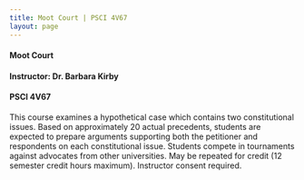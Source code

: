 ```yaml
---
title: Moot Court | PSCI 4V67
layout: page
---
```


#### Moot Court

#### Instructor: Dr. Barbara Kirby

#### PSCI 4V67

This course examines a hypothetical case which contains two constitutional issues. Based on approximately 20 actual precedents, students are expected to prepare arguments supporting both the petitioner and respondents on each constitutional issue. Students compete in tournaments against advocates from other universities. May be repeated for credit (12 semester credit hours maximum). Instructor consent required.
